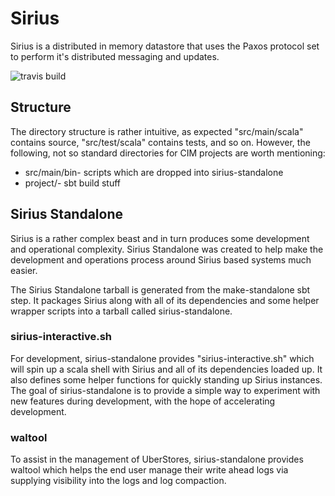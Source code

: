 # Sirius

Sirius is a distributed in memory datastore that uses the Paxos
protocol set to perform it's distributed messaging and updates.

![travis build](https://api.travis-ci.com/Comcast/sirius.png?token=zSLLF7swbFqkKtu21hCs)

## Structure

The directory structure is rather intuitive, as expected
"src/main/scala" contains source, "src/test/scala" contains tests,
and so on. However, the following, not so standard directories for
CIM projects are worth mentioning:

* src/main/bin- scripts which are dropped into sirius-standalone
* project/- sbt build stuff


## Sirius Standalone

Sirius is a rather complex beast and in turn produces some
development and operational complexity. Sirius Standalone was created
to help make the development and operations process around Sirius
based systems much easier.

The Sirius Standalone tarball is generated from the make-standalone
sbt step.  It packages Sirius along with all of its dependencies and
some helper wrapper scripts into a tarball called sirius-standalone.

### sirius-interactive.sh

For development, sirius-standalone provides "sirius-interactive.sh"
which will spin up a scala shell with Sirius and all of its
dependencies loaded up. It also defines some helper functions for
quickly standing up Sirius instances.  The goal of sirius-standalone
is to provide a simple way to experiment with new features during
development, with the hope of accelerating development.

### waltool

To assist in the management of UberStores, sirius-standalone provides
waltool which helps the end user manage their write ahead logs via
supplying visibility into the logs and log compaction.
